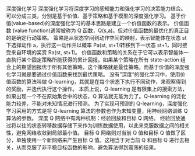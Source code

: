 深度强化学习
深度强化学习将深度学习的感知能力和强化学习的决策能力结合。可以分成三类，分别是基于价值、基于策略和基于模型的深度强化学习。
基于价值(value-based)的深度强化学习的基本思路是建立⼀个价值函数的表示。
价值函数 (value function)通常被称为 Q 函数，Q(s,a)。但对价值函数的最优化的真正⽬的是确定行动策略。
策略是从状态空间到动作空间的映射，表示智能体在状态 st 下选择动作 a，执行这一动作并以概率 Pa(st, st+1)转移到下一状态 st+1，同时接受来自环境的奖赏 Ra(st, st+1)。
价值函数和策略的关系在于它可以表示智能体一直执行某个固定策略所能获得的累计回报。如果某个策略在所有 state-action 组合上的期望回报优于所有其他策略，这个策略就是最佳策略。而基于价值的深度强化学习就是要通过价值函数来找到最优策略。
没有”深度“的强化学习中，使用价值函数的算法叫做 Q-learning，其就是在每个状态下执行不同动作，来观察得到的奖励，并迭代执行这个操作。
本质上说，Q-learning 是有限集上的搜索方法，如果出现一个不在原始集合中的状态，Q 算法就无能为力了。Q-learning 的泛化能力较差，不能对未知情况进行预测。
为了实现可预测的 Q-learning，深度强化学习采用的方式是将 Q-learning 算法的参数也作为未知变量，用神经网络训练 Q 算法的参数。
深度 Q 网络中有两种机制：经验回放和目标 Q 网络。
经验回放通过将以往的状态转移数据存储下来作为训练数据使用，以此来克服数据之间的相关性，避免网络收敛到局部最小值。
目标 Q 网络则对当前 Q 值和目标 Q 值做了区分，单独使用一个新网络来产生目标 Q 值。这相当于对当前 Q 和目标 Q 进行去相关，从而克服了非平稳目标函数的影响，避免算法得到震荡的结果。
